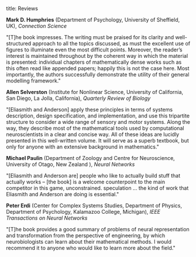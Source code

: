 title: Reviews

**Mark D. Humphries** (Department of Psychology, University of Sheffield, UK),
*Connection Science*

"[T]he book impresses. The writing must be praised for its clarity and
well-structured approach to all the topics discussed, as must the
excellent use of figures to illuminate even the most difficult points.
Moreover, the reader’s interest is maintained
throughout by the coherent way in which the material is presented:
individual chapters of mathematically dense works such as this often
read like appended papers; happily this is not the case here.
Most importantly, the authors successfully demonstrate the utility
of their general modelling framework."

**Allen Selverston** (Institute for Nonlinear Science, University of California,
San Diego, La Jolla, California), *Quarterly Review of Biology*

"[Eliasmith and Anderson] apply these principles in terms of
systems description, design specification, and implementation, and use this
tripartite structure to consider a wide range of sensory and motor systems.
Along the way, they describe most of the mathematical tools used by
computational neuroscientists in a clear and concise way.
All of these ideas are lucidly presented in this well-written volume.
It will serve as a superb textbook, but only for anyone with an extensive
background in mathematics."

**Michael Paulin** (Department of Zoology and Centre for Neuroscience,
University of Otago, New Zealand ), *Neural Networks*

"[Eliasmith and Anderson are] people who like to actually build stuff that
actually works – [the book] is a welcome counterpoint to the main competitor
in this game, unconstrained. speculation ... the kind of work that
Eliasmith and Anderson are doing is essential."

**Peter Erdi** (Center for Complex Systems Studies, Department of Physics,
Department of Psychology, Kalamazoo College, Michigan),
*IEEE Transactions on Neural Networks*

"[T]he book provides a good summary of problems of neural representation
and transformation from the perspective of engineering,
by which neurobiologists can learn about their mathematical methods.
I would recommend it to anyone who would like to learn more about the field."

